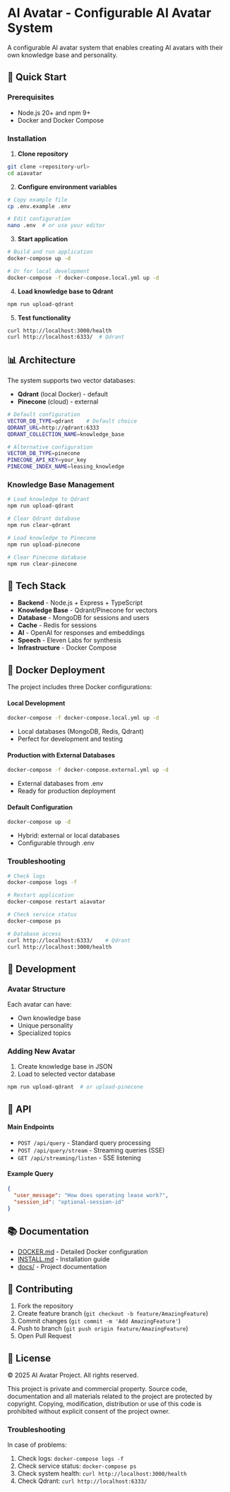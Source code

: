 # AI Avatar - Configurable AI Avatar System

A configurable AI avatar system that enables creating AI avatars with their own knowledge base and personality.

## 🚀 Quick Start

### Prerequisites
- Node.js 20+ and npm 9+
- Docker and Docker Compose

### Installation

1. **Clone repository**
```bash
git clone <repository-url>
cd aiavatar
```

2. **Configure environment variables**
```bash
# Copy example file
cp .env.example .env

# Edit configuration
nano .env  # or use your editor
```

3. **Start application**
```bash
# Build and run application
docker-compose up -d

# Or for local development
docker-compose -f docker-compose.local.yml up -d
```

4. **Load knowledge base to Qdrant**
```bash
npm run upload-qdrant
```

5. **Test functionality**
```bash
curl http://localhost:3000/health
curl http://localhost:6333/  # Qdrant
```

## 📊 Architecture

The system supports two vector databases:
- **Qdrant** (local Docker) - default
- **Pinecone** (cloud) - external

```bash
# Default configuration
VECTOR_DB_TYPE=qdrant    # Default choice
QDRANT_URL=http://qdrant:6333
QDRANT_COLLECTION_NAME=knowledge_base

# Alternative configuration
VECTOR_DB_TYPE=pinecone
PINECONE_API_KEY=your_key
PINECONE_INDEX_NAME=leasing_knowledge
```

### Knowledge Base Management

```bash
# Load knowledge to Qdrant
npm run upload-qdrant

# Clear Qdrant database
npm run clear-qdrant

# Load knowledge to Pinecone
npm run upload-pinecone

# Clear Pinecone database
npm run clear-pinecone
```

## 🔧 Tech Stack

- **Backend** - Node.js + Express + TypeScript
- **Knowledge Base** - Qdrant/Pinecone for vectors
- **Database** - MongoDB for sessions and users
- **Cache** - Redis for sessions
- **AI** - OpenAI for responses and embeddings
- **Speech** - Eleven Labs for synthesis
- **Infrastructure** - Docker Compose

## 🐳 Docker Deployment

The project includes three Docker configurations:

#### Local Development
```bash
docker-compose -f docker-compose.local.yml up -d
```
- Local databases (MongoDB, Redis, Qdrant)
- Perfect for development and testing

#### Production with External Databases
```bash
docker-compose -f docker-compose.external.yml up -d
```
- External databases from .env
- Ready for production deployment

#### Default Configuration
```bash
docker-compose up -d
```
- Hybrid: external or local databases
- Configurable through .env

### Troubleshooting
```bash
# Check logs
docker-compose logs -f

# Restart application
docker-compose restart aiavatar

# Check service status
docker-compose ps

# Database access
curl http://localhost:6333/    # Qdrant
curl http://localhost:3000/health
```

## 🔧 Development

### Avatar Structure
Each avatar can have:
- Own knowledge base
- Unique personality
- Specialized topics

### Adding New Avatar
1. Create knowledge base in JSON
2. Load to selected vector database
```bash
npm run upload-qdrant  # or upload-pinecone
```

## 📡 API

#### Main Endpoints
- `POST /api/query` - Standard query processing
- `POST /api/query/stream` - Streaming queries (SSE)
- `GET /api/streaming/listen` - SSE listening

#### Example Query
```json
{
  "user_message": "How does operating lease work?",
  "session_id": "optional-session-id"
}
```

## 📚 Documentation
- [DOCKER.md](DOCKER.md) - Detailed Docker configuration
- [INSTALL.md](INSTALL.md) - Installation guide
- [docs/](docs/) - Project documentation

## 🤝 Contributing

1. Fork the repository
2. Create feature branch (`git checkout -b feature/AmazingFeature`)
3. Commit changes (`git commit -m 'Add AmazingFeature'`)
4. Push to branch (`git push origin feature/AmazingFeature`)
5. Open Pull Request

## 📄 License

© 2025 AI Avatar Project. All rights reserved.

This project is private and commercial property. Source code, documentation and all materials related to the project are protected by copyright. Copying, modification, distribution or use of this code is prohibited without explicit consent of the project owner.

### Troubleshooting

In case of problems:
1. Check logs: `docker-compose logs -f`
2. Check service status: `docker-compose ps`
3. Check system health: `curl http://localhost:3000/health`
4. Check Qdrant: `curl http://localhost:6333/` 